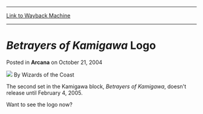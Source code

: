 
---
[Link to Wayback Machine](https://web.archive.org/web/20211018005602/https://magic.wizards.com/en/articles/archive/arcana/betrayers-kamigawa-logo-2004-10-21)

[_metadata_:author]:- "Wizards of the Coast"
[_metadata_:description]:- "The second set in the Kamigawa block, Betrayers of Kamigawa, doesn't release until February 4, 2005. Want to see the logo now?"
[_metadata_:generator]:- "Drupal 7 (http://drupal.org)"
[_metadata_:node]:- "607651"
[_metadata_:publish_date]:- "2004-10-21"
[_metadata_:source]:- "div-main-content"
[_metadata_:title]:- "Betrayers of Kamigawa Logo"
[_metadata_:wayback_capture_timestamp]:- "2021-10-18 00:56:02"
[_metadata_:wayback_raw_url]:- "https://web.archive.org/web/20211018005602id_/https://magic.wizards.com/en/articles/archive/arcana/betrayers-kamigawa-logo-2004-10-21"
[_metadata_:wayback_url]:- "https://magic.wizards.com/en/articles/archive/arcana/betrayers-kamigawa-logo-2004-10-21"
---


*Betrayers of Kamigawa* Logo
============================



 Posted in **Arcana**
 on October 21, 2004 






![](https://media.magic.wizards.com/styles/auth_small/public/images/person/wizards_author.jpg)
By Wizards of the Coast











The second set in the Kamigawa block, *Betrayers of Kamigawa*, doesn't release until February 4, 2005. 


Want to see the logo now?


  
  
  
  
  
  
  
  
  
  
  
  
  
  
  

  
  
  
  






